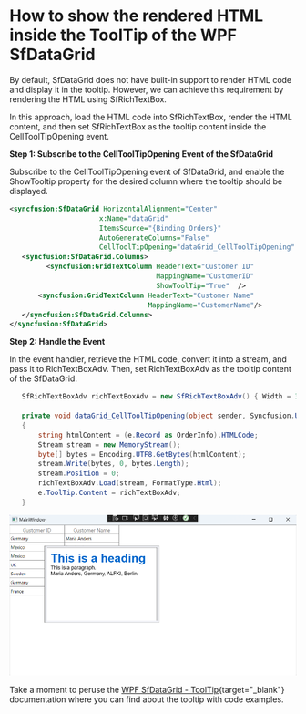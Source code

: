 # How to show the rendered HTML inside the ToolTip of the WPF SfDataGrid

By default, SfDataGrid does not have built-in support to render HTML code and display it in the tooltip. However, we can achieve this requirement by rendering the HTML using SfRichTextBox.

In this approach, load the HTML code into SfRichTextBox, render the HTML content, and then set SfRichTextBox as the tooltip content inside the CellToolTipOpening event.

**Step 1: Subscribe to the CellToolTipOpening Event of the SfDataGrid**
                         
 Subscribe to the CellToolTipOpening event of SfDataGrid, and enable the ShowTooltip property for the desired column where the tooltip should be displayed.

 ```xml
<syncfusion:SfDataGrid HorizontalAlignment="Center"  
                       x:Name="dataGrid"  
                       ItemsSource="{Binding Orders}" 
                       AutoGenerateColumns="False" 
                       CellToolTipOpening="dataGrid_CellToolTipOpening"  >
    <syncfusion:SfDataGrid.Columns>
          <syncfusion:GridTextColumn HeaderText="Customer ID" 
                                     MappingName="CustomerID" 
                                     ShowToolTip="True"  />
        <syncfusion:GridTextColumn HeaderText="Customer Name" 
                                   MappingName="CustomerName"/>
    </syncfusion:SfDataGrid.Columns>
</syncfusion:SfDataGrid> 
 ```
**Step 2: Handle the Event**
           
   In the event handler, retrieve the HTML code, convert it into a stream, and pass it to RichTextBoxAdv. Then, set RichTextBoxAdv as the tooltip content of the SfDataGrid.

 ```csharp
    SfRichTextBoxAdv richTextBoxAdv = new SfRichTextBoxAdv() { Width = 300, Height = 200, LayoutType = LayoutType.Continuous};

    private void dataGrid_CellToolTipOpening(object sender, Syncfusion.UI.Xaml.Grid.GridCellToolTipOpeningEventArgs e)
    {
        string htmlContent = (e.Record as OrderInfo).HTMLCode;
        Stream stream = new MemoryStream();
        byte[] bytes = Encoding.UTF8.GetBytes(htmlContent);
        stream.Write(bytes, 0, bytes.Length);
        stream.Position = 0;
        richTextBoxAdv.Load(stream, FormatType.Html);
        e.ToolTip.Content = richTextBoxAdv;
    }
 ```

 ![ToolTip display HTML value](ToolTipdisplayHTML.png)

Take a moment to peruse the [WPF SfDataGrid - ToolTip](https://help.syncfusion.com/wpf/datagrid/tooltip){target="_blank"} documentation where you can find about the tooltip with code examples.